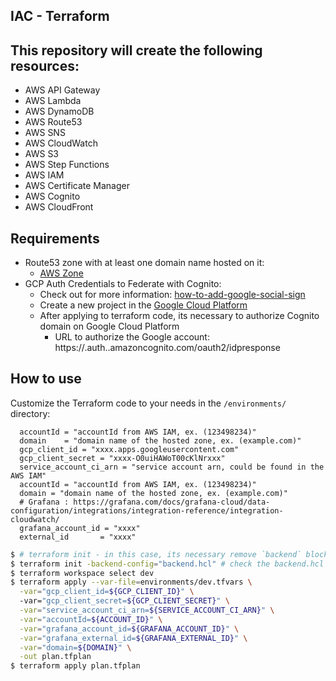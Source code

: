 ## IAC - Terraform

## This repository will create the following resources:
- AWS API Gateway
- AWS Lambda
- AWS DynamoDB
- AWS Route53
- AWS SNS
- AWS CloudWatch
- AWS S3
- AWS Step Functions
- AWS IAM
- AWS Certificate Manager
- AWS Cognito
- AWS CloudFront

## Requirements
- Route53 zone with at least one domain name hosted on it:
  - [AWS Zone](https://aws.amazon.com/route53/pricing/zone-pricing/)
- GCP Auth Credentials to Federate with Cognito:
    - Check out for more information: [how-to-add-google-social-sign](https://beabetterdev.com/2021/08/16/how-to-add-google-social-sign-on-to-your-amazon-cognito-user-pool)
    - Create a new project in the [Google Cloud Platform](https://console.cloud.google.com/)
    - After applying to terraform code, its necessary to authorize Cognito domain on Google Cloud Platform
        - URL to authorize the Google account: https://<cognito-pool>.auth.<region>.amazoncognito.com/oauth2/idpresponse

## How to use
Customize the Terraform code to your needs in the `/environments/` directory:
```HCL
  accountId = "accountId from AWS IAM, ex. (123498234)"
  domain    = "domain name of the hosted zone, ex. (example.com)"
  gcp_client_id = "xxxx.apps.googleusercontent.com"
  gcp_client_secret = "xxxx-O0uiHAWoT00cKlNrxxx"
  service_account_ci_arn = "service account arn, could be found in the AWS IAM"
  accountId = "accountId from AWS IAM, ex. (123498234)"
  domain = "domain name of the hosted zone, ex. (example.com)"
  # Grafana : https://grafana.com/docs/grafana-cloud/data-configuration/integrations/integration-reference/integration-cloudwatch/
  grafana_account_id = "xxxx"
  external_id       = "xxxx"
```

```bash
$ # terraform init - in this case, its necessary remove `backend` block from `provider.tf` file
$ terraform init -backend-config="backend.hcl" # check the backend.hcl file and customize it to your needs
$ terraform workspace select dev
$ terraform apply --var-file=environments/dev.tfvars \
  -var="gcp_client_id=${GCP_CLIENT_ID}" \ 
  -var="gcp_client_secret=${GCP_CLIENT_SECRET}" \
  -var="service_account_ci_arn=${SERVICE_ACCOUNT_CI_ARN}" \
  -var="accountId=${ACCOUNT_ID}" \
  -var="grafana_account_id=${GRAFANA_ACCOUNT_ID}" \
  -var="grafana_external_id=${GRAFANA_EXTERNAL_ID}" \
  -var="domain=${DOMAIN}" \
  -out plan.tfplan
$ terraform apply plan.tfplan
```
